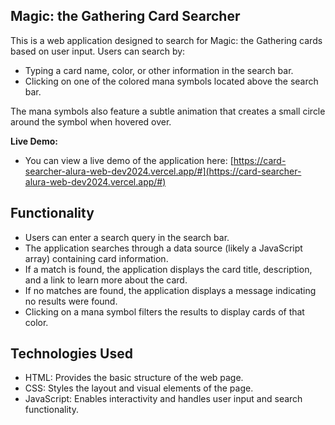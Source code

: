 ## Magic: the Gathering Card Searcher

This is a web application designed to search for Magic: the Gathering cards based on user input.  Users can search by:

* Typing a card name, color, or other information in the search bar.
* Clicking on one of the colored mana symbols located above the search bar.

The mana symbols also feature a subtle animation that creates a small circle around the symbol when hovered over.

**Live Demo:**

* You can view a live demo of the application here: [https://card-searcher-alura-web-dev2024.vercel.app/#](https://card-searcher-alura-web-dev2024.vercel.app/#)


## Functionality

* Users can enter a search query in the search bar.
* The application searches through a data source (likely a JavaScript array) containing card information.
* If a match is found, the application displays the card title, description, and a link to learn more about the card.
* If no matches are found, the application displays a message indicating no results were found.
* Clicking on a mana symbol filters the results to display cards of that color.

## Technologies Used

* HTML: Provides the basic structure of the web page.
* CSS: Styles the layout and visual elements of the page.
* JavaScript: Enables interactivity and handles user input and search functionality.
